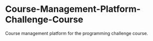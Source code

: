 # Course-Management-Platform-Challenge-Course
Course management platform for the programming challenge course.
